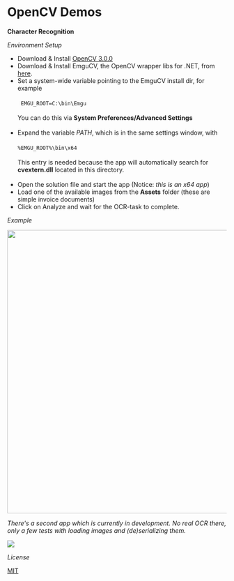 # OpenCV Demos

**Character Recognition**

*Environment Setup*

* Download & Install <a href="http://opencv.org/downloads.html" target="_blank">OpenCV 3.0.0</a><br/>
* Download & Install EmguCV, the OpenCV wrapper libs for .NET, from <a href="http://sourceforge.net/projects/emgucv/files/" target="_blank">here</a>.<br/>
* Set a system-wide variable pointing to the EmguCV install dir, for example <br/><br/>``` EMGU_ROOT=C:\bin\Emgu```<br/><br/>
You can do this via **System Preferences/Advanced Settings**<br/><br/>
* Expand the variable *PATH*, which is in the same settings window, with <br/><br/>```%EMGU_ROOT%\bin\x64```<br/>
<br/>This entry is needed because the app will automatically search for **cvextern.dll** located in this directory.<br/><br/>
* Open the solution file and start the app (Notice: *this is an x64 app*)<br/>
* Load one of the available images from the **Assets** folder (these are simple invoice documents)<br/>
* Click on Analyze and wait for the OCR-task to complete. <br/>

*Example*

<img src="http://fs2.directupload.net/images/150825/jli4zbww.png" width="800" height="650">

*There's a second app which is currently in development. No real OCR there, only a few tests with loading images and (de)serializing them.*

<img src="http://fs5.directupload.net/images/160125/abupzd6q.png" />

*License*


<a href="https://github.com/brakmic/OpenCV/blob/master/LICENSE">MIT</a>



